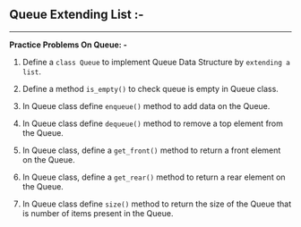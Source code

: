 ## Queue Extending List :-

____
**Practice Problems On Queue: -**

1. Define a `class Queue` to implement Queue Data Structure by `extending a list`.
2. Define a method `is_empty()` to check queue is empty in Queue class.
3. In Queue class define `enqueue()` method to add data on the Queue.
4. In Queue class define `dequeue()` method to remove a top element from the Queue.
5. In Queue class, define a `get_front()` method to return a front element on the Queue.

6. In Queue class, define a `get_rear()` method to return a rear element on the Queue.

7. In Queue class define `size()` method to return the size of the Queue that is number of items present in the Queue.

